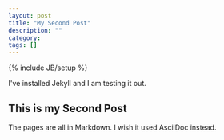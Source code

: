```yaml
---
layout: post
title: "My Second Post"
description: ""
category: 
tags: []
---
```

{% include JB/setup %}

I've installed Jekyll and I am testing it out.

## This is my Second Post

The pages are all in Markdown. I wish it used AsciiDoc instead.
